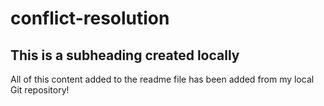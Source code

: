 # conflict-resolution

## This is a subheading created locally

All of this content added to the readme file has been added from my local Git repository!
